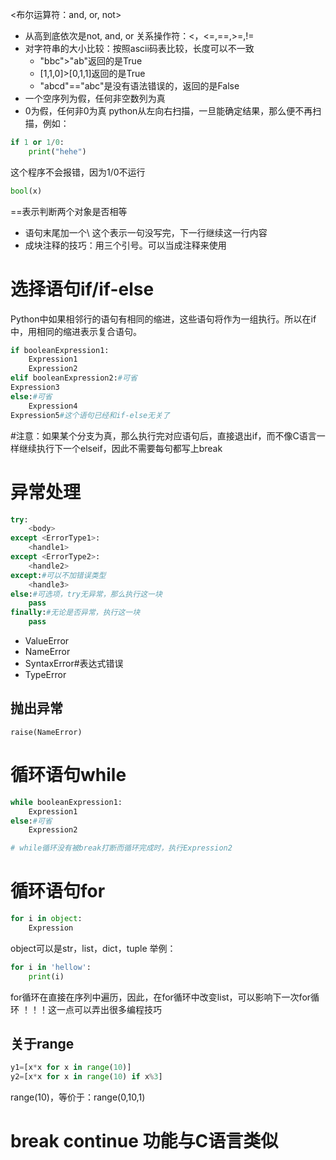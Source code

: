 
<布尔运算符：and, or, not>
- 从高到底依次是not, and, or
关系操作符：<，<=,==,>=,!=
- 对字符串的大小比较：按照ascii码表比较，长度可以不一致
    - "bbc">"ab"返回的是True
    - [1,1,0]>[0,1,1]返回的是True
    - "abcd"=="abc"是没有语法错误的，返回的是False
- 一个空序列为假，任何非空数列为真
- 0为假，任何非0为真
python从左向右扫描，一旦能确定结果，那么便不再扫描，例如：
```python
if 1 or 1/0:
    print("hehe")
```
这个程序不会报错，因为1/0不运行

```python
bool(x)
```
==表示判断两个对象是否相等

- 语句末尾加一个\ 这个表示一句没写完，下一行继续这一行内容
- 成块注释的技巧：用三个引号。可以当成注释来使用


# 选择语句if/if-else


Python中如果相邻行的语句有相同的缩进，这些语句将作为一组执行。所以在if中，用相同的缩进表示复合语句。

```python
if booleanExpression1:
    Expression1
    Expression2
elif booleanExpression2:#可省
Expression3
else:#可省
    Expression4
Expression5#这个语句已经和if-else无关了
```

#注意：如果某个分支为真，那么执行完对应语句后，直接退出if，而不像C语言一样继续执行下一个elseif，因此不需要每句都写上break

# 异常处理
```python
try:
    <body>
except <ErrorType1>:
    <handle1>
except <ErrorType2>:
    <handle2>
except:#可以不加错误类型
    <handle3>
else:#可选项，try无异常，那么执行这一块
    pass
finally:#无论是否异常，执行这一块
    pass
```
- ValueError
- NameError
- SyntaxError#表达式错误
- TypeError

## 抛出异常
```
raise(NameError)
```

# 循环语句while
```python
while booleanExpression1:
    Expression1
else:#可省
    Expression2

# while循环没有被break打断而循环完成时，执行Expression2
```

# 循环语句for

```python
for i in object:
    Expression
```

object可以是str，list，dict，tuple
举例：

```python
for i in 'hellow':
    print(i)
```

for循环在直接在序列中遍历，因此，在for循环中改变list，可以影响下一次for循环
！！！这一点可以弄出很多编程技巧

## 关于range

```python
y1=[x*x for x in range(10)]
y2=[x*x for x in range(10) if x%3]
```

range(10)，等价于：range(0,10,1)

#   break continue 功能与C语言类似

